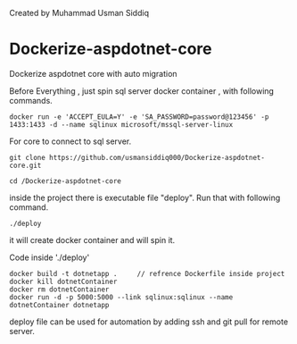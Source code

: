  Created by Muhammad Usman Siddiq
# Dockerize-aspdotnet-core
Dockerize aspdotnet core with auto migration 


Before Everything , just spin sql server docker container , with following commands.
```
docker run -e 'ACCEPT_EULA=Y' -e 'SA_PASSWORD=password@123456' -p 1433:1433 -d --name sqlinux microsoft/mssql-server-linux
```

For core to connect to sql server.

```
git clone https://github.com/usmansiddiq000/Dockerize-aspdotnet-core.git
```

```
cd /Dockerize-aspdotnet-core

```
inside the project there is executable file "deploy". Run that with following command.
```
./deploy
```


it will create docker container and will spin it.

Code inside './deploy'

```
docker build -t dotnetapp .     // refrence Dockerfile inside project
docker kill dotnetContainer
docker rm dotnetContainer
docker run -d -p 5000:5000 --link sqlinux:sqlinux --name dotnetContainer dotnetapp

```
deploy file can be used for automation by adding ssh and git pull for remote server. 
